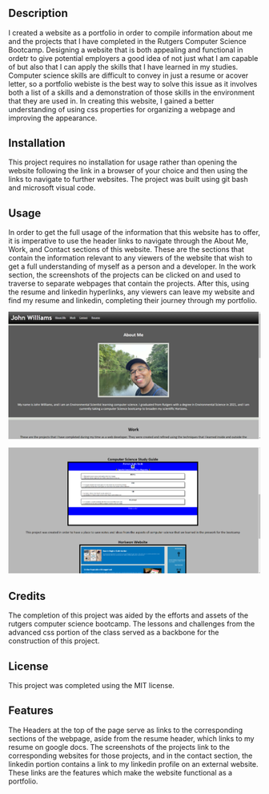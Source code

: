 # <John-Williams-Compter-Science-Portfolio>

## Description

I created a website as a portfolio in order to compile information about me and the projects that I have completed in the Rutgers Computer Science Bootcamp. Designing a website that is both appealing and functional in ordetr to give potential employers a good idea of not just what I am capable of but also that I can apply the skills that I have learned in my studies. Computer science skills are difficult to convey in just a resume or  acover letter, so a portfolio webiste is the best way to solve this issue as it involves both a list of a skills and a demonstration of those skills in the environment that they are used in. In creating this website, I gained a better understanding of using css properties for organizing a webpage and improving the appearance.

## Installation

This project requires no installation for usage rather than opening the website following the link in a browser of your choice and then using the links to navigate to further websites. The project was built using git bash and microsoft visual code.

## Usage

In order to get the full usage of the information that this website has to offer, it is imperative to use the header links to navigate through the About Me, Work, and Contact sections of this website. These are the sections that contain the information relevant to any viewers of the website that wish to get a full understanding of myself as a person and a developer. In the work section, the screenshots of the projects can be clicked on and used to traverse to separate webpages that contain the projects. After this, using the resume and linkedin hyperlinks, any viewers can leave my website and find my resume and linkedin, completing their journey through my portfolio.

![alt text](assets/images/screenshot.png)

![alt text](assets/images/screenshot2.png)

## Credits

The completion of this project was aided by the efforts and assets of the rutgers computer science bootcamp. The lessons and challenges from the advanced css portion of the class served as a backbone for the construction of this project.

## License

This project was completed using the MIT license.


## Features

The Headers at the top of the page serve as links to the corresponding sections of the webpage, aside from the resume header, which links to my resume on google docs. The screenshots of the projects link to the corresponding websites for those projects, and in the contact section, the linkedin portion contains a link to my linkedin profile on an external website. These links are the features which make the website functional as a portfolio.